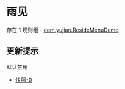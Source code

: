 # 雨见

存在 1 规则组 - [com.yujian.ResideMenuDemo](/src/apps/com.yujian.ResideMenuDemo.ts)

## 更新提示

默认禁用

- [快照-0](https://i.gkd.li/i/13224234)
